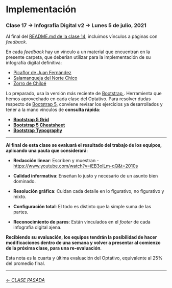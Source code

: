 # Implementación

###  Clase 17 → Infografía Digital v2 → Lunes 5 de julio, 2021

Al final del [README.md de la clase 14](https://github.com/profesorfaco/dno075-2021-1/tree/main/clase-14#avances), incluimos vínculos a páginas con *feedback*.

En cada *feedback* hay un vínculo a un material que encuentran en la presente carpeta, que deberían utilizar para la implementación de su infografía digital definitiva:

- [Picaflor de Juan Fernández](https://profesorfaco.github.io/dno075-2021-1/clase-17/implementacion-picaflor/index.html)
- [Salamanqueja del Norte Chico](https://profesorfaco.github.io/dno075-2021-1/clase-17/implementacion-salamanqueja/index.html)
- [Zorro de Chiloé](https://profesorfaco.github.io/dno075-2021-1/clase-17/implementacion-zorro/index.html)

Lo preparado, usa la versión más reciente de [Bootstrap ](https://getbootstrap.com/). Herramienta que hemos aprovechado en cada clase del Optativo. Para resolver dudas respecto de [Bootstrap 5](https://getbootstrap.com/), conviene revisar los ejercicios ya desarrollados y tener a la mano vínculos de **consulta rápida**:

- **[Bootstrap 5 Grid](https://getbootstrap.com/docs/5.0/examples/grid/)**
- **[Bootstrap 5 Cheatsheet](https://getbootstrap.com/docs/5.0/examples/cheatsheet/)**
- **[Bootstrap Typography](https://www.tutorialrepublic.com/twitter-bootstrap-tutorial/bootstrap-typography.php)**

- - - - - - - - - 

**Al final de esta clase se evaluará el resultado del trabajo de los equipos, aplicando una pauta que considerará**:

- **Redacción linear**: Escriben y muestran - https://www.youtube.com/watch?v=iEB3oILm-qQ&t=2010s

- **Calidad informativa**: Enseñan lo justo y necesario de un asunto bien dominado.

- **Resolución gráfica**: Cuidan cada detalle en lo figurativo, no figurativo y mixto.

- **Configuración total**: El todo es distinto que la simple suma de las partes.

- **Reconocimiento de pares**: Están vinculados en el *footer* de cada infografía digital ajena.

**Recibiendo su evaluación, los equipos tendrán la posibilidad de hacer modificaciones dentro de una semana y volver a presentar al comienzo de la próxima clase, para una re-evaluación**. 

Esta nota es la cuarta y última evaluación del Optativo, equivalente al 25% del promedio final.

- - - - - - - - - - -

###### [← CLASE PASADA](https://github.com/profesorfaco/dno075-2021/tree/main/clase-14)
